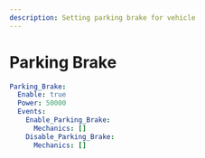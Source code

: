 ```yaml
---
description: Setting parking brake for vehicle
---
```


# Parking Brake

```yaml
Parking_Brake:
  Enable: true
  Power: 50000
  Events:
    Enable_Parking_Brake:
      Mechanics: []
    Disable_Parking_Brake:
      Mechanics: []
```
